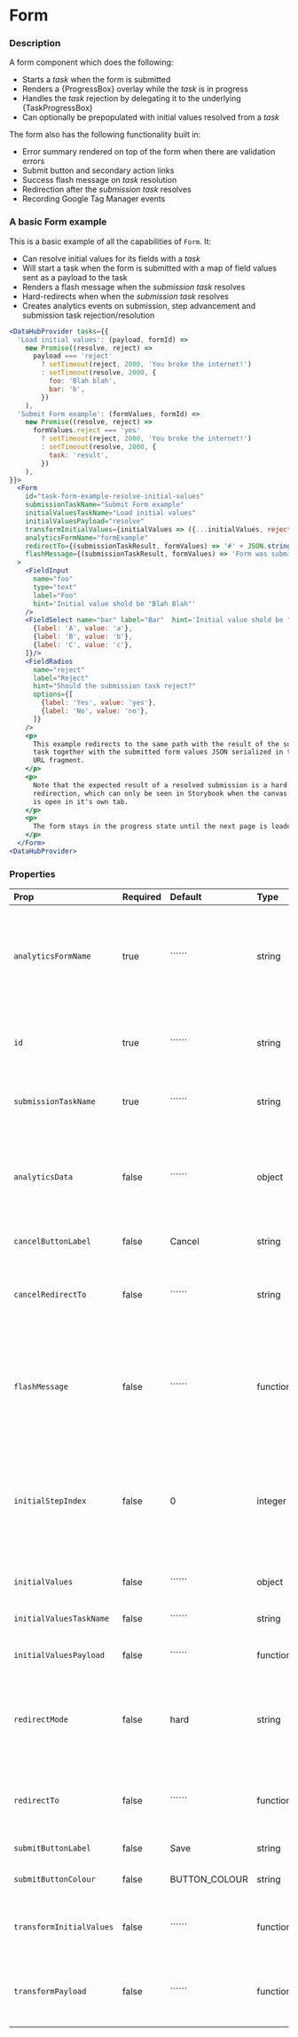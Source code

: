 Form
=========

### Description
A form component which does the following:
 * Starts a _task_ when the form is submitted
 * Renders a {ProgressBox} overlay while the _task_ is in progress
 * Handles the _task_ rejection by delegating it to the underlying {TaskProgressBox}
 * Can optionally be prepopulated with initial values resolved from a _task_

The form also has the following functionality built in:
 * Error summary rendered on top of the form when there are validation errors
 * Submit button and secondary action links
 * Success flash message on _task_ resolution
 * Redirection after the _submission task_ resolves
 * Recording Google Tag Manager events

### A basic Form example

This is a basic example of all the capabilities of `Form`. It:

- Can resolve initial values for its fields with a _task_
- Will start a task when the form is submitted with a map of field values sent
  as a payload to the task
- Renders a flash message when the _submission task_ resolves
- Hard-redirects when when the _submission task_ resolves
- Creates analytics events on submission, step advancement and submission task
  rejection/resolution

```jsx
<DataHubProvider tasks={{
  'Load initial values': (payload, formId) =>
    new Promise((resolve, reject) =>
      payload === 'reject'
        ? setTimeout(reject, 2000, 'You broke the internet!')
        : setTimeout(resolve, 2000, {
          foo: 'Blah blah',
          bar: 'b',
        })
    ),
  'Submit Form example': (formValues, formId) =>
    new Promise((resolve, reject) =>
      formValues.reject === 'yes'
        ? setTimeout(reject, 2000, 'You broke the internet!')
        : setTimeout(resolve, 2000, {
          task: 'result',
        })
    ),
}}>  
  <Form
    id="task-form-example-resolve-initial-values"
    submissionTaskName="Submit Form example"
    initialValuesTaskName="Load initial values"
    initialValuesPayload="resolve"
    transformInitialValues={initialValues => ({...initialValues, reject: 'yes'})}
    analyticsFormName="formExample"
    redirectTo={(submissionTaskResult, formValues) => '#' + JSON.stringify({submissionTaskResult, formValues})}
    flashMessage={(submissionTaskResult, formValues) => 'Form was submitted successfully'}
  >
    <FieldInput
      name="foo"
      type="text"
      label="Foo"
      hint='Initial value shold be "Blah Blah"'
    />
    <FieldSelect name="bar" label="Bar"  hint='Initial value shold be "B".' options={[
      {label: 'A', value: 'a'},
      {label: 'B', value: 'b'},
      {label: 'C', value: 'c'},
    ]}/>
    <FieldRadios
      name="reject"
      label="Reject"
      hint="Should the submission task reject?"
      options={[
        {label: 'Yes', value: 'yes'},
        {label: 'No', value: 'no'},
      ]}
    />
    <p>
      This example redirects to the same path with the result of the submission
      task together with the submitted form values JSON serialized in the
      URL fragment.
    </p>
    <p>
      Note that the expected result of a resolved submission is a hard
      redirection, which can only be seen in Storybook when the canvas
      is open in it's own tab.
    </p>
    <p>
      The form stays in the progress state until the next page is loaded
    </p>
  </Form>
<DataHubProvider>
```

### Properties
Prop | Required | Default | Type | Description
:--- | :------- | :------ | :--- | :----------
`analyticsFormName` | true | `````` | string | A string to identify the form in Google Analytics events. Should be in camelcase format e.g. editCompany (this is by request of the performance analysis team)
`id` | true | `````` | string | ID of the task that should be started when the form is submitted and when initial values are loaded
`submissionTaskName` | true | `````` | string | Name of the task that should be started when the form is submitted
`analyticsData` | false | `````` | object | A function which takes the values of the form as an argument, and which returns an object containing additional - non-sensitive - data to be passed to Google Analytics.
`cancelButtonLabel` | false | Cancel | string | The label for the built-in cancel button
`cancelRedirectTo` | false | `````` | string | A function which returns a URL to redirect to when the cancel button is clicked. If unset the cancel button will not display.
`flashMessage` | false | `````` | function | A function that will be passed the result of the submission task and the form values, which hould return a string used as a flash message when the submission task succeeds
`initialStepIndex` | false | 0 | integer | An optional integer representing the index of the step which the user will land on when the form is rendered, if the form has multiple steps. This is then set as the currentStep property in the form's state.
`initialValues` | false | `````` | object | An object mapping field names to their initial values.
`initialValuesTaskName` | false | `````` | string | Name of the task used to load initial values for the form
`initialValuesPayload` | false | `````` | function | An optional payload for the initial values task.
`redirectMode` | false | hard | string | The componentnsupports a _hard_ and _soft_ redirection modes. The _hard_ mode alters `window.location.href`, the _soft_ mode uses React-Router.
`redirectTo` | false | `````` | function | A function that will be passed the result of the submission task and the form values, which should return the URL to redirect to
`submitButtonLabel` | false | Save | string | The label for the built-in submit button
`submitButtonColour` | false | BUTTON_COLOUR | string | The colour for the built-in submit button.
`transformInitialValues` | false | `````` | function | A function which can be used to transform the data of the resolved initial values task
`transformPayload` | false | `````` | function | A function which can be used to transform the submitted form values before it is sent as a payload to the submission task